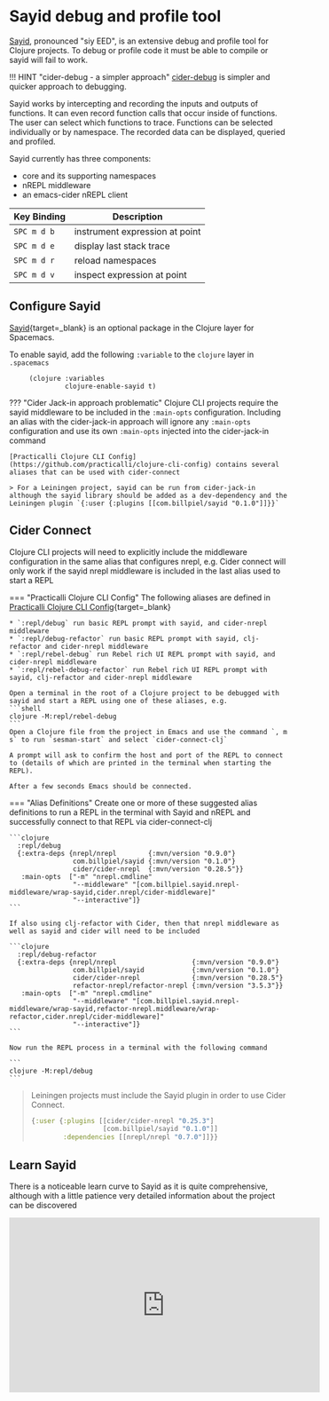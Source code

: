 # Sayid debug and profile tool

[Sayid](https://github.com/clojure-emacs/sayid), pronounced "siy EED", is an extensive debug and profile tool for Clojure projects. To debug or profile code it must be able to compile or sayid will fail to work.

!!! HINT "cider-debug - a simpler approach"
    [cider-debug](cider-debug.md) is simpler and quicker approach to debugging.

Sayid works by intercepting and recording the inputs and outputs of functions. It can even record function calls that occur inside of functions. The user can select which functions to trace. Functions can be selected individually or by namespace. The recorded data can be displayed, queried and profiled.

Sayid currently has three components:

- core and its supporting namespaces
- nREPL middleware
- an emacs-cider nREPL client

| Key Binding | Description                    |
|-------------|--------------------------------|
| `SPC m d b` | instrument expression at point |
| `SPC m d e` | display last stack trace       |
| `SPC m d r` | reload namespaces              |
| `SPC m d v` | inspect expression at point    |


## Configure Sayid

[Sayid](https://github.com/clojure-emacs/sayid){target=_blank} is an optional package in the Clojure layer for Spacemacs.

To enable sayid, add the following `:variable` to the `clojure` layer in `.spacemacs`

```elisp
     (clojure :variables
              clojure-enable-sayid t)
```


??? "Cider Jack-in approach problematic"
    Clojure CLI projects require the sayid middleware to be included in the `:main-opts` configuration.  Including an alias with the cider-jack-in approach will ignore any `:main-opts` configuration and use its own `:main-opts` injected into the cider-jack-in command

    [Practicalli Clojure CLI Config](https://github.com/practicalli/clojure-cli-config) contains several aliases that can be used with cider-connect

    > For a Leiningen project, sayid can be run from cider-jack-in although the sayid library should be added as a dev-dependency and the Leiningen plugin `{:user {:plugins [[com.billpiel/sayid "0.1.0"]]}}`


## Cider Connect

Clojure CLI projects will need to explicitly include the middleware configuration in the same alias that configures nrepl, e.g.
Cider connect will only work if the sayid nrepl middleware is included in the last alias used to start a REPL

=== "Practicalli Clojure CLI Config"
    The following aliases are defined in [Practicalli Clojure CLI Config](https://practical.li/clojure/clojure-cli/practicalli-config/){target=_blank}

    * `:repl/debug` run basic REPL prompt with sayid, and cider-nrepl middleware
    * `:repl/debug-refactor` run basic REPL prompt with sayid, clj-refactor and cider-nrepl middleware
    * `:repl/rebel-debug` run Rebel rich UI REPL prompt with sayid, and cider-nrepl middleware
    * `:repl/rebel-debug-refactor` run Rebel rich UI REPL prompt with sayid, clj-refactor and cider-nrepl middleware

    Open a terminal in the root of a Clojure project to be debugged with sayid and start a REPL using one of these aliases, e.g.
    ```shell
    clojure -M:repl/rebel-debug
    ```
    Open a Clojure file from the project in Emacs and use the command `, m s` to run `sesman-start` and select `cider-connect-clj`

    A prompt will ask to confirm the host and port of the REPL to connect to (details of which are printed in the terminal when starting the REPL).

    After a few seconds Emacs should be connected.


=== "Alias Definitions"
    Create one or more of these suggested alias definitions to run a REPL in the terminal with Sayid and nREPL and successfully connect to that REPL via cider-connect-clj

    ```clojure
      :repl/debug
      {:extra-deps {nrepl/nrepl        {:mvn/version "0.9.0"}
                    com.billpiel/sayid {:mvn/version "0.1.0"}
                    cider/cider-nrepl  {:mvn/version "0.28.5"}}
       :main-opts  ["-m" "nrepl.cmdline"
                    "--middleware" "[com.billpiel.sayid.nrepl-middleware/wrap-sayid,cider.nrepl/cider-middleware]"
                    "--interactive"]}
    ```

    If also using clj-refactor with Cider, then that nrepl middleware as well as sayid and cider will need to be included

    ```clojure
      :repl/debug-refactor
      {:extra-deps {nrepl/nrepl                   {:mvn/version "0.9.0"}
                    com.billpiel/sayid            {:mvn/version "0.1.0"}
                    cider/cider-nrepl             {:mvn/version "0.28.5"}
                    refactor-nrepl/refactor-nrepl {:mvn/version "3.5.3"}}
       :main-opts  ["-m" "nrepl.cmdline"
                    "--middleware" "[com.billpiel.sayid.nrepl-middleware/wrap-sayid,refactor-nrepl.middleware/wrap-refactor,cider.nrepl/cider-middleware]"
                    "--interactive"]}
    ```

    Now run the REPL process in a terminal with the following command

    ```
    clojure -M:repl/debug
    ```


> Leiningen projects must include the Sayid plugin in order to use Cider Connect.
> ```clojure
> {:user {:plugins [[cider/cider-nrepl "0.25.3"]
>                   [com.billpiel/sayid "0.1.0"]]
>         :dependencies [[nrepl/nrepl "0.7.0"]]}}
> ```

## Learn Sayid

There is a noticeable learn curve to Sayid as it is quite comprehensive, although with a little patience very detailed information about the project can be discovered

<p style="text-align:center">
<iframe width="560" height="315" src="https://www.youtube.com/embed/wkduA4py-qk" title="YouTube video player" frameborder="0" allow="accelerometer; autoplay; clipboard-write; encrypted-media; gyroscope; picture-in-picture" allowfullscreen></iframe>
</p>
